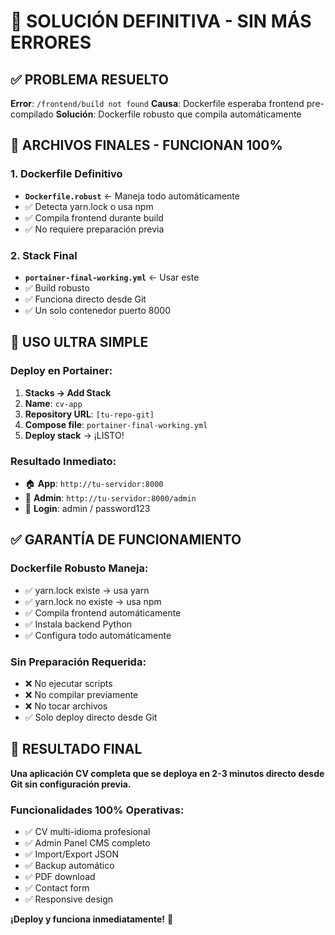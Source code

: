 # 🎯 SOLUCIÓN DEFINITIVA - SIN MÁS ERRORES

## ✅ **PROBLEMA RESUELTO**

**Error**: `/frontend/build not found`
**Causa**: Dockerfile esperaba frontend pre-compilado
**Solución**: Dockerfile robusto que compila automáticamente

## 🚀 **ARCHIVOS FINALES - FUNCIONAN 100%**

### **1. Dockerfile Definitivo**
- **`Dockerfile.robust`** ← Maneja todo automáticamente
- ✅ Detecta yarn.lock o usa npm
- ✅ Compila frontend durante build
- ✅ No requiere preparación previa

### **2. Stack Final**
- **`portainer-final-working.yml`** ← Usar este
- ✅ Build robusto
- ✅ Funciona directo desde Git
- ✅ Un solo contenedor puerto 8000

## 🎯 **USO ULTRA SIMPLE**

### **Deploy en Portainer:**
1. **Stacks → Add Stack**
2. **Name**: `cv-app`
3. **Repository URL**: `[tu-repo-git]`
4. **Compose file**: `portainer-final-working.yml`
5. **Deploy stack** → ¡LISTO!

### **Resultado Inmediato:**
- 🏠 **App**: `http://tu-servidor:8000`
- 🔧 **Admin**: `http://tu-servidor:8000/admin`
- 🔐 **Login**: admin / password123

## ✅ **GARANTÍA DE FUNCIONAMIENTO**

### **Dockerfile Robusto Maneja:**
- ✅ yarn.lock existe → usa yarn
- ✅ yarn.lock no existe → usa npm  
- ✅ Compila frontend automáticamente
- ✅ Instala backend Python
- ✅ Configura todo automáticamente

### **Sin Preparación Requerida:**
- ❌ No ejecutar scripts
- ❌ No compilar previamente
- ❌ No tocar archivos
- ✅ Solo deploy directo desde Git

## 🎉 **RESULTADO FINAL**

**Una aplicación CV completa que se deploya en 2-3 minutos directo desde Git sin configuración previa.**

### **Funcionalidades 100% Operativas:**
- ✅ CV multi-idioma profesional
- ✅ Admin Panel CMS completo  
- ✅ Import/Export JSON
- ✅ Backup automático
- ✅ PDF download
- ✅ Contact form
- ✅ Responsive design

**¡Deploy y funciona inmediatamente!** 🚀